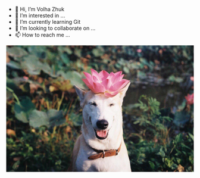 - 👋 Hi, I’m Volha Zhuk
- 👀 I’m interested in ...
- 🌱 I’m currently learning Git
- 💞️ I’m looking to collaborate on ...
- 📫 How to reach me ...

<!---
olyzhuk/olyzhuk is a ✨ special ✨ repository because its `README.md` (this file) appears on your GitHub profile.
You can click the Preview link to take a look at your changes.
--->

![Image alt](https://github.com/olyzhuk/olyzhuk/blob/main/lotos%20doggie.jpg)
